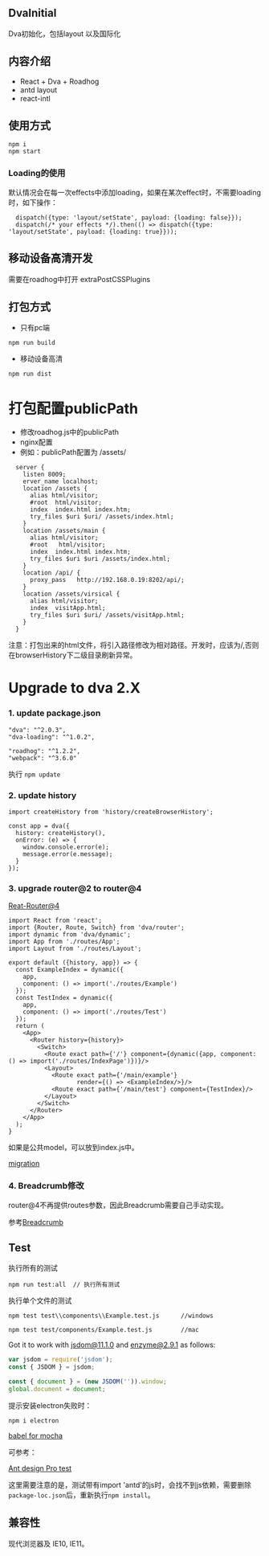 ## DvaInitial
Dva初始化，包括layout 以及国际化
## 内容介绍
- React + Dva + Roadhog
- antd layout
- react-intl
## 使用方式
```
npm i
npm start
````
### Loading的使用
  默认情况会在每一次effects中添加loading，如果在某次effect时，不需要loading时，如下操作：
  ```
    dispatch({type: 'layout/setState', payload: {loading: false}});
    dispatch(/* your effects */).then(() => dispatch({type: 'layout/setState', payload: {loading: true}}));
  ```
## 移动设备高清开发
需要在roadhog中打开 extraPostCSSPlugins
## 打包方式
* 只有pc端
```
npm run build
```
* 移动设备高清
```
npm run dist
```

# 打包配置publicPath
* 修改roadhog.js中的publicPath
* nginx配置
* 例如：publicPath配置为 /assets/
```(javascript)
  server {
    listen 8009;
    erver_name localhost;
    location /assets {
      alias html/visitor;
      #root  html/visitor;
      index  index.html index.htm;
      try_files $uri $uri/ /assets/index.html;
    }
    location /assets/main {
      alias html/visitor;
      #root   html/visitor;
      index  index.html index.htm;
      try_files $uri $uri /assets/index.html;
    }
    location /api/ {
      proxy_pass   http://192.168.0.19:8202/api/;
    }
    location /assets/virsical {    
      alias html/visitor;
      index  visitApp.html;
      try_files $uri $uri/ /assets/visitApp.html;
    }
  }
```
注意：打包出来的html文件，将引入路径修改为相对路径。开发时，应该为/,否则在browserHistory下二级目录刷新异常。

# Upgrade to dva 2.X
### 1. update package.json

    
    "dva": "^2.0.3",
    "dva-loading": "^1.0.2",
    
    "roadhog": "^1.2.2",
    "webpack": "^3.6.0"
执行 `npm update`
### 2. update history
    
    
    import createHistory from 'history/createBrowserHistory';
    
    const app = dva({
      history: createHistory(),
      onError: (e) => {
        window.console.error(e);
        message.error(e.message);
      }
    });
    
### 3. upgrade router@2 to router@4

   [Reat-Router@4](https://reacttraining.com/react-router/web/guides/philosophy)
    
    import React from 'react';
    import {Router, Route, Switch} from 'dva/router';
    import dynamic from 'dva/dynamic';
    import App from './routes/App';
    import Layout from './routes/Layout';
    
    export default ({history, app}) => {
      const ExampleIndex = dynamic({
        app,
        component: () => import('./routes/Example')
      });
      const TestIndex = dynamic({
        app,
        component: () => import('./routes/Test')
      });
      return (
        <App>
          <Router history={history}>
            <Switch>
              <Route exact path={'/'} component={dynamic({app, component: () => import('./routes/IndexPage')})}/>
              <Layout>
                <Route exact path={'/main/example'}
                       render={() => <ExampleIndex/>}/>
                <Route exact path={'/main/test'} component={TestIndex}/>
              </Layout>
            </Switch>
          </Router>
        </App>
      );
    }
    
如果是公共model，可以放到index.js中。
    
   [migration](https://github.com/ReactTraining/react-router/blob/master/packages/react-router/docs/guides/migrating.md)
    
### 4. Breadcrumb修改

   router@4不再提供routes参数，因此Breadcrumb需要自己手动实现。
  
   参考[Breadcrumb](https://ant.design/components/breadcrumb-cn/#components-breadcrumb-demo-router-4)
   
## Test 

   执行所有的测试
  
   `npm run test:all  // 执行所有测试`
   
   执行单个文件的测试
   
   `npm test test\\components\\Example.test.js      //windows ` 
   
   `npm test test/components/Example.test.js        //mac ` 
   
   Got it to work with jsdom@11.1.0 and enzyme@2.9.1 as follows:
   
   ```javascript
   var jsdom = require('jsdom');
   const { JSDOM } = jsdom;
   
   const { document } = (new JSDOM('')).window;
   global.document = document;
   ```
   
   提示安装electron失败时：
   
   `npm i electron`
  
 [babel for mocha](http://jamesknelson.com/testing-in-es6-with-mocha-and-babel-6/)
 
 可参考：
 
 [Ant design Pro test](https://pro.ant.design/docs/ui-test)
 
 这里需要注意的是，测试带有import 'antd'的js时，会找不到js依赖，需要删除`package-loc.json`后，重新执行`npm install`。
 
## 兼容性
  现代浏览器及 IE10, IE11。
